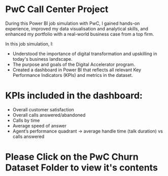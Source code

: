 # PwC Call Center Project
During this Power BI job simulation with PwC, I gained hands-on experience, improved my data visualisation and analytical skills, and enhanced my portfolio with a real-world business case from a top firm.

In this job simulation, I:
- Understood the importance of digital transformation and upskilling in today's business landscape.
- The purpose and goals of the Digital Accelerator program.
- Created a dashboard in Power BI that reflects all relevant Key Performance Indicators (KPIs) and metrics in the dataset.

# KPIs included in the dashboard:
  - Overall customer satisfaction
  - Overall calls answered/abandoned
  - Calls by time
  - Average speed of answer
  - Agent’s performance quadrant -> average handle time (talk duration) vs calls answered

# Please Click on the PwC Churn Dataset Folder to view it's contents

